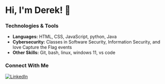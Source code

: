# Hi, I'm Derek! 👋

### Technologies & Tools
-  **Languages:** HTML, CSS, JavaScript, python, Java
-  **Cybersecurity:** Classes in Software Security, Information Security, and love Capture the Flag events
-  **Other Skills:** Git, bash, linux, windows 11, vs code

### Connect With Me
[![LinkedIn](https://img.shields.io/badge/LinkedIn-Connect-blue?style=flat&logo=linkedin)](https://www.linkedin.com/in/derek-schramm/)  
<!---[![Portfolio](https://img.shields.io/badge/Portfolio-Website-green?style=flat)](https://yourportfolio.com)--->

